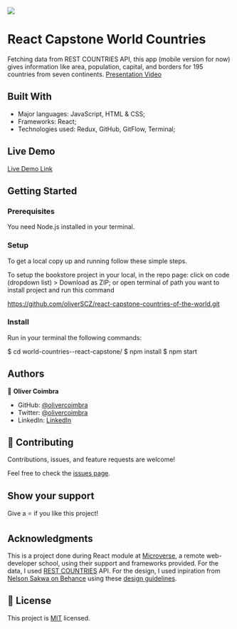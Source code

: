 ![](https://img.shields.io/badge/Microverse-blueviolet)

# React Capstone World Countries

Fetching data from REST COUNTRIES API, this app (mobile version for now) gives information like area, population, capital, and borders for 195 countries from seven continents.
[Presentation Video](https://www.loom.com/share/8be900543f704eaab11aa47c194a5167)

## Built With

- Major languages: JavaScript, HTML & CSS;
- Frameworks: React;
- Technologies used: Redux, GitHub, GitFlow, Terminal;

## Live Demo

[Live Demo Link](https://world-countries-capstone-project.netlify.app/)


## Getting Started
### Prerequisites

You need Node.js installed in your terminal.

### Setup
To get a local copy up and running follow these simple steps.

To setup the bookstore project in your local, in the repo page: click on code (dropdown list) > Download as ZIP; or open terminal of path you want to install project and run this command

https://github.com/oliverSCZ/react-capstone-countries-of-the-world.git

### Install
Run in your terminal the following commands:

$ cd world-countries--react-capstone/
$ npm install
$ npm start

## Authors

👤 **Oliver Coimbra**

- GitHub: [@olivercoimbra](https://github.com/oliverSCZ)
- Twitter: [@olivercoimbra](https://twitter.com/olivercoimbra)
- LinkedIn: [LinkedIn](https://linkedin.com/in/olivercoimbra)

## 🤝 Contributing

Contributions, issues, and feature requests are welcome!

Feel free to check the [issues page](../../issues/).

## Show your support

Give a ⭐️ if you like this project!

## Acknowledgments

This is a project done during React module at [Microverse](https://microverse.org), a remote web-developer school, using their support and frameworks provided.
For the data, I used [REST COUNTRIES](https://restcountries.com/) API.
For the design, I used inpiration from [Nelson Sakwa on Behance](https://www.behance.net/sakwadesignstudio) using these [design guidelines](https://www.behance.net/gallery/31579789/Ballhead-App-(Free-PSDs)).

## 📝 License

This project is [MIT](./MIT.md) licensed.
